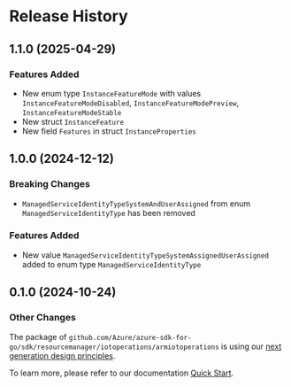 # Release History

## 1.1.0 (2025-04-29)
### Features Added

- New enum type `InstanceFeatureMode` with values `InstanceFeatureModeDisabled`, `InstanceFeatureModePreview`, `InstanceFeatureModeStable`
- New struct `InstanceFeature`
- New field `Features` in struct `InstanceProperties`


## 1.0.0 (2024-12-12)
### Breaking Changes

- `ManagedServiceIdentityTypeSystemAndUserAssigned` from enum `ManagedServiceIdentityType` has been removed

### Features Added

- New value `ManagedServiceIdentityTypeSystemAssignedUserAssigned` added to enum type `ManagedServiceIdentityType`


## 0.1.0 (2024-10-24)
### Other Changes

The package of `github.com/Azure/azure-sdk-for-go/sdk/resourcemanager/iotoperations/armiotoperations` is using our [next generation design principles](https://azure.github.io/azure-sdk/general_introduction.html).

To learn more, please refer to our documentation [Quick Start](https://aka.ms/azsdk/go/mgmt).